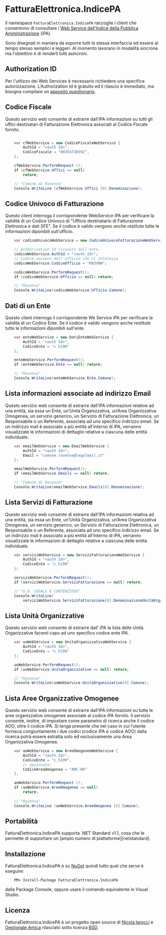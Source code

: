 # FatturaElettronica.IndicePA

Il namespace `FatturaElettronica.IndicePA` raccoglie i client che
consentono di consultare i [Web Service dell'Indice della Pubblica Amministrazione][1] (iPA).

Sono disegnati in maniera da esporre tutti la stessa interfaccia ed essere al
tempo stesso semplici e leggeri. Al momento lavorano in modalità sincrona ma
l'obiettivo è di renderli tutti asincroni.

## Authorization ID
Per l'utilizzo dei Web Services è necessario richiedere una specifica
autorizzazione. L'Authorization Id è gratuito ed il rilascio è immediato, ma
bisogna compilare un [apposito questionario][2]. 

## Codice Fiscale
Questo servizio web consente di estrarre dall’iPA informazioni su tutti gli 
uffici destinatari di Fatturazione Elettronica associati al Codice Fiscale fornito.

```cs

	var cfWebService = new CodiceFiscaleWebService {
		AuthId = "<auth Id>",
		CodiceFiscale = "00354730392",
	};

	cfWebService.PerformRequest ();
	if (cfWebService.Uffici == null)
		return;

	// "Comune di Ravenna"
	Console.WriteLine (cfWebService.Uffici [0].Denominazione);
```

## Codice Univoco di Fatturazione
Questo client interroga il corrispondente WebService iPA per verificare la
validità di un Codice Univoco di "Ufficio destinatario di Fatturazione
Elettronica e dati SFE". Se il codice è valido vengono anche restitute tutte le
informazioni diponibili sull'ufficio.

```cs
    var codiceUnivocoWebService = new CodiceUnivocoFatturazioneWebService()

    // Authorization Id ricevuto dall'ente.
    codiceWebService.AuthId = "<auth Id>";
    // Codice univoco dell'ufficio che ci interessa
    codiceWebService.CodiceUfficio = "KN3VNW";

    codiceWebService.PerformRequest();
    if (codiceWebService.Ufficio == null) return;

    // "Ravenna"
    Console.WriteLine(codiceWebService.Ufficio.Comune);
```

## Dati di un Ente
Questo client interroga il corrispondente We Service iPA per verificare la
validità di un Codice Ente. Se il codice è valido vengono anche restitute tutte
le informazioni diponibili sull'ente.

```cs
    var enteWebService = new DatiEnteWebService {
    	AuthId = "<auth Id>", 
    	CodiceEnte = "c_h199"
    };

    enteWebService.PerformRequest();
    if (enteWebService.Ente == null) return;

    // "Ravenna"
    Console.WriteLine(enteWebService.Ente.Comune);
```

## Lista informazioni associate ad indirizzo Email
Questo servizio web consente di estrarre dall’iPA informazioni relative ad una entità, sia essa 
un Ente, un’Unità Organizzativa, un’Area Organizzativa Omogenea, un servizio generico, un Servizio 
di Fatturazione Elettronica, un Responsabile o un Referente, associata ad uno specifico indirizzo 
email. Se un indirizzo mail è associato a più entità all’interno di iPA, verranno visualizzate le 
informazioni di dettaglio relative a ciascuna delle entità individuate.

```cs
    var emailWebService = new EmailWebService {
    	AuthId = "<auth Id>", 
    	Email = "comune.ravenna@legalmail.it"
    };

    emailWebService.PerformRequest();
    if (emailWebService.Emails == null) return;

    // "Comune di Ravenna"
    Console.WriteLine(emailWebService.Emails[0].Denominazione);
```

## Lista Servizi di Fatturazione
Questo servizio web consente di estrarre dall’iPA informazioni relativa ad una entità, sia
essa un Ente, un’Unità Organizzativa, un’Area Organizzativa Omogenea, un servizio
generico, un Servizio di Fatturazione Elettronica, un Responsabile o un Referente, associata
ad uno specifico indirizzo email. Se un indirizzo mail è associato a più entità all’interno di
iPA, verranno visualizzate le informazioni di dettaglio relative a ciascuna delle entità
individuate.

```cs
    var serviziWebService = new ServiziFatturazioneWebService {
    	AuthId = "<auth Id>", 
    	CodiceEnte = "c_h199"
    };

    serviziWebService.PerformRequest();
    if (serviziWebService.ServiziFatturazione == null) return;

    // "U.O. LEGALE E CONTENZIOSO"
    Console.WriteLine(
    	serviziWebService.ServiziFatturazione[0].DenominazioneUnitàOrganizzativa);
```

## Lista Unità Organizzative
Questo servizio web consente di estrarre dall’ iPA la lista delle Unità Organizzative 
facenti capo ad uno specifico codice ente iPA.

```cs
    var uoWebService = new UnitaOrganizzativaWebService {
    	AuthId = "<auth Id>", 
    	CodiceEnte = "c_h199"
    };

    uoWebService.PerformRequest();
    if (uoWebService.UnitaOrganizzative == null) return;

    // "Ravenna"
    Console.WriteLine(uoWebService.UnitaOrganizzative[0].Comune);
```
## Lista Aree Organizzative Omogenee
Questo servizio web consente di estrarre dall’iPA informazioni su tutte le aree organizzative
omogenee associate al codice iPA fornito. Il servizio consente, inoltre, di impostare come
parametro di ricerca anche il codice AOO, oltre il codice iPA. Si tenga presente che nel caso
in cui l’utente fornisca congiuntamente i due codici (codice iPA e codice AOO) dalla ricerca
potrà essere estratta solo ed esclusivamente una Area Organizzativa Omogenea.

```cs
	var aoWebService = new AreeOmogeneeWebService {
		AuthId = "<auth Id>",
		CodiceEnte = "c_h199",
		// opzionale:
		CodiceAreaOmogenea = "AMC-RA"
	};

	aoWebService.PerformRequest ();
	if (aoWebService.AreeOmogenee == null)
		return;
	
	// "Ravenna"
	Console.WriteLine (aoWebService.AreeOmogenee [0].Comune);
```

## Portabilità

FatturaElettronica.IndicePA supporta .NET Standard v1.1, cosa che le permette di supportare un [ampio numero di piattaforme][netstandard].

## Installazione

FatturaElettronica.IndicePA è su [NuGet][nuget] quindi tutto quel che serve è eseguire:

```
	PM> Install-Package FatturaElettronica.IndicePA
```
dalla Package Console, oppure usare il comando equivalente in Visual Studio.

## Licenza
FatturaElettronica.IndicePA è un progetto open source di [Nicola Iarocci][ni] e [Gestionale Amica][ga] rilasciato sotto licenza [BSD][bsd].

			
[1]: https://indicepa.gov.it/documentale/n-webservices.php
[2]: https://indicepa.gov.it/registr-user-ws/n-ws-registrazione-form1.php
[nuget]: https://www.nuget.org/packages/FatturaElettronica.IndicePA
[bsd]: http://github.com/FatturaElettronica/FatturaElettronica.NET/blob/master/LICENSE
[ga]: http://gestionaleamica.com
[ni]: https://nicolaiarocci.com
